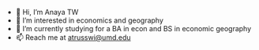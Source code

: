 - 👋 Hi, I’m Anaya TW
- 👀 I’m interested in economics and geography
- 🌱 I’m currently studying for a BA in econ and BS in economic geography
- 📫 Reach me at atrusswi@umd.edu

<!---
atrusswi/atrusswi is a ✨ special ✨ repository because its `README.md` (this file) appears on your GitHub profile.
You can click the Preview link to take a look at your changes.
--->
